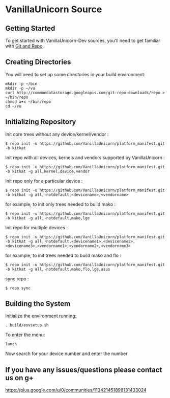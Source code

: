VanillaUnicorn Source
===================

Getting Started
---------------
To get started with VanillaUnicorn-Dev sources, you'll need to get
familiar with [Git and Repo](http://source.android.com/source/version-control.html).


Creating Directories 
---------------------

You will need to set up some directories in your build environment:


    mkdir -p ~/bin
    mkdir -p ~/vu
    curl http://commondatastorage.googleapis.com/git-repo-downloads/repo > ~/bin/repo
    chmod a+x ~/bin/repo
    cd ~/vu


Initializing Repository
-----------------------

Init core trees without any device/kernel/vendor :

    $ repo init -u https://github.com/VanillaUnicorn/platform_manifest.git -b kitkat

Init repo with all devices, kernels and vendors supported by VanillaUnicorn :

    $ repo init -u https://github.com/VanillaUnicorn/platform_manifest.git -b kitkat -g all,kernel,device,vendor

Init repo only for a particular device :

    $ repo init -u https://github.com/VanillaUnicorn/platform_manifest.git -b kitkat -g all,-notdefault,<devicename>,<vendorname>

for example, to init only trees needed to build mako :

    $ repo init -u https://github.com/VanillaUnicorn/platform_manifest.git -b kitkat -g all,-notdefault,mako,lge

Init repo for multiple devices :

    $ repo init -u https://github.com/VanillaUnicorn/platform_manifest.git -b kitkat -g all,-notdefault,<devicename1>,<devicename2>,<devicename3>,<vendorname1>,<vendorname2>,<vendorname3>

for example, to init trees needed to build mako and flo :

    $ repo init -u https://github.com/VanillaUnicorn/platform_manifest.git -b kitkat -g all,-notdefault,mako,flo,lge,asus


sync repo :

    $ repo sync



Building the System
-------------------

Initialize the environment running:

    . build/envsetup.sh

To enter the menu:

    lunch
    
Now search for your device number and enter the number


If you have any issues/questions please contact us on g+
--------------------------------------------------------
https://plus.google.com/u/0/communities/113421451898131433024
